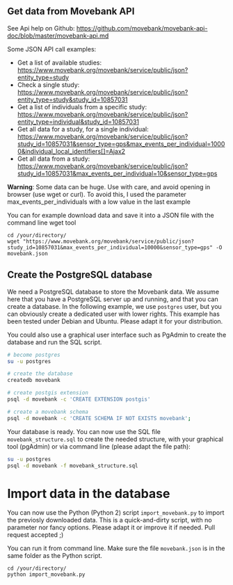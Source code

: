 ## Get data from Movebank API

See Api help on Github: https://github.com/movebank/movebank-api-doc/blob/master/movebank-api.md

Some JSON API call examples:

* Get a list of available studies: https://www.movebank.org/movebank/service/public/json?entity_type=study
* Check a single study: https://www.movebank.org/movebank/service/public/json?entity_type=study&study_id=10857031
* Get a list of individuals from a specific study: https://www.movebank.org/movebank/service/public/json?entity_type=individual&study_id=10857031
* Get all data for a study, for a single individual: https://www.movebank.org/movebank/service/public/json?study_id=10857031&sensor_type=gps&max_events_per_individual=10000&individual_local_identifiers[]=Ajax2
* Get all data from a study: https://www.movebank.org/movebank/service/public/json?study_id=10857031&max_events_per_individual=10&sensor_type=gps

**Warning**: Some data can be huge. Use with care, and avoid opening in browser (use wget or curl). To avoid this, I used the parameter max_events_per_individuals with a low value in the last example

You can for example download data and save it into a JSON file with the command line wget tool

```
cd /your/directory/
wget "https://www.movebank.org/movebank/service/public/json?study_id=10857031&max_events_per_individual=10000&sensor_type=gps" -O movebank.json
```

## Create the PostgreSQL database

We need a PostgreSQL database to store the Movebank data. We assume here that you have a PostgreSQL server up and running, and that you can create a database. In the following example, we use `postgres` user, but you can obviously create a dedicated user with lower rights. 
This example has been tested under Debian and Ubuntu. Please adapt it for your distribution.

You could also use a graphical user interface such as PgAdmin to create the database and run the SQL script.

```sh
# become postgres
su -u postgres

# create the database
createdb movebank

# create postgis extension
psql -d movebank -c 'CREATE EXTENSION postgis'

# create a movebank schema
psql -d movebank -c 'CREATE SCHEMA IF NOT EXISTS movebank';
```

Your database is ready. You can now use the SQL file `movebank_structure.sql` to create the needed structure, with your graphical tool (pgAdmin) or via command line (please adapt the file path):

```sh
su -u postgres
psql -d movebank -f movebank_structure.sql
```

# Import data in the database

You can now use the Python (Python 2) script `import_movebank.py` to import the previosly downloaded data. This is a quick-and-dirty script, with no parameter nor fancy options. Please adapt it or improve it if needed. Pull request accepted ;)

You can run it from command line. Make sure the file `movebank.json` is in the same folder as the Python script.

```
cd /your/directory/
python import_movebank.py
```
